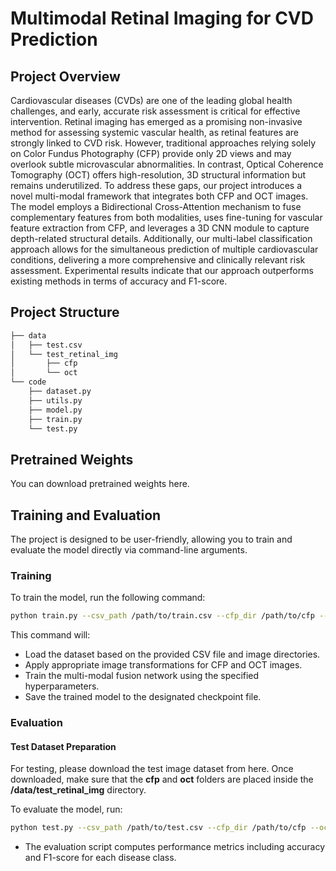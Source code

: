 # Multimodal Retinal Imaging for CVD Prediction

## Project Overview
Cardiovascular diseases (CVDs) are one of the leading global health challenges, and early, accurate risk assessment is critical for effective intervention. Retinal imaging has emerged as a promising non-invasive method for assessing systemic vascular health, as retinal features are strongly linked to CVD risk. However, traditional approaches relying solely on Color Fundus Photography (CFP) provide only 2D views and may overlook subtle microvascular abnormalities. In contrast, Optical Coherence Tomography (OCT) offers high-resolution, 3D structural information but remains underutilized. To address these gaps, our project introduces a novel multi-modal framework that integrates both CFP and OCT images. The model employs a Bidirectional Cross-Attention mechanism to fuse complementary features from both modalities, uses fine-tuning for vascular feature extraction from CFP, and leverages a 3D CNN module to capture depth-related structural details. Additionally, our multi-label classification approach allows for the simultaneous prediction of multiple cardiovascular conditions, delivering a more comprehensive and clinically relevant risk assessment. Experimental results indicate that our approach outperforms existing methods in terms of accuracy and F1-score.

## Project Structure
```bash
├── data
│   ├── test.csv
│   └── test_retinal_img
│       ├── cfp
│       └── oct
└── code
    ├── dataset.py
    ├── utils.py
    ├── model.py
    ├── train.py
    └── test.py
```

## Pretrained Weights
You can download pretrained weights here.

## Training and Evaluation
The project is designed to be user-friendly, allowing you to train and evaluate the model directly via command-line arguments.

### Training
To train the model, run the following command:
```bash
python train.py --csv_path /path/to/train.csv --cfp_dir /path/to/cfp --oct_dir /path/to/oct --epochs 150 --batch_size 16 --num_workers 8 --save_path model_checkpoint.pth
```

This command will:

* Load the dataset based on the provided CSV file and image directories.
* Apply appropriate image transformations for CFP and OCT images.
* Train the multi-modal fusion network using the specified hyperparameters.
* Save the trained model to the designated checkpoint file.

### Evaluation

#### Test Dataset Preparation
For testing, please download the test image dataset from here. Once downloaded, make sure that the **cfp** and **oct** folders are placed inside the **/data/test_retinal_img** directory.

To evaluate the model, run:
```bash
python test.py --csv_path /path/to/test.csv --cfp_dir /path/to/cfp --oct_dir /path/to/oct --model_path model_checkpoint.pth --batch_size 16 --num_workers 8
```

* The evaluation script computes performance metrics including accuracy and F1-score for each disease class.


